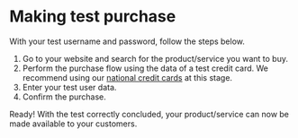 # Making test purchase

With your test username and password, follow the steps below.

1. Go to your website and search for the product/service you want to buy.
2. Perform the purchase flow using the data of a test credit card. We recommend using our [national credit cards](/developers/en/guides/additional-content/your-integrations/test-cards) at this stage.
3. Enter your test user data.
4. Confirm the purchase.

Ready! With the test correctly concluded, your product/service can now be made available to your customers.